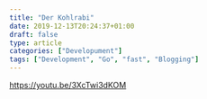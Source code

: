 ```yaml
---
title: "Der Kohlrabi"
date: 2019-12-13T20:24:37+01:00
draft: false
type: article
categories: ["Developument"]
tags: ["Development", "Go", "fast", "Blogging"]
---
```

https://youtu.be/3XcTwi3dKOM
